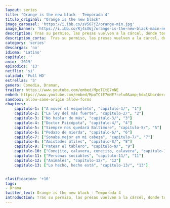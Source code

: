 ```yaml
---
layout: series
title: "Orange is the new black - Temporada 4"
titulo_original: "Orange is the new black"
image_carousel: 'https://i.ibb.co/sV567jZ/orange-min.jpg'
image_banner: 'https://i.ibb.co/Rj4sX6j/orange-is-the-new-black-main-new-45a5-min.jpg'
description: Tras su permiso, las presas vuelven a la cárcel, donde todo sigue siendo un caos tras la escapada en masa. El caos está lejos de acabar, un nuevo grupo de reclusas llega a la prisión; algo que afecta a todas las presas anteriormente recluidas. Piper, mientras tanto, ha dado un paso adelante en su lucha por el mandato. Tras desvincularse de las latinas, decide lanzar un grupo propio, en el que ella es la líder. Alex deberá enfrentarse a un guarda nuevo que viene a acompañarla en el invernadero. Healy centra su interés en Lolly, por la semejanza de la misma con su madre.
description_corta:  Tras su permiso, las presas vuelven a la cárcel, donde todo sigue siendo un caos tras la escapada en masa. El caos está lejos de acabar, un nuevo grupo de reclusas llega a la prisión; algo que afecta a todas....
category: 'series'
descargas: 'no'
idioma: 'Latino'
capitulo: ''
anio: '2019'
episodios: '13'
netflix: 'si'
calidad: 'Full HD'
estrellas: '5'
genero: Comedia, Draman, 
trailer: https://www.youtube.com/embed/MpoTCtE7mNE
embed: https://www.youtube.com/embed/MpoTCtE7mNE?rel=0&amp;hd=1&border=0&wmode=opaque&enablejsapi=1&modestbranding=1&controls=1&showinfo=1
sandbox: allow-same-origin allow-forms 
chapters:
    capitulo-1: ["A mover el esqueleto", "capitulo-1/", "1"]
    capitulo-2: ["La ley del más fuerte", "capitulo-2/", "2"]
    capitulo-3: ["No hablar de más", "capitulo-3/", "3"]
    capitulo-4: ["Doctor Psicópata", "capitulo-4/", "4"]
    capitulo-5: ["Siempre nos quedará Baltimore", "capitulo-5/", "5"]
    capitulo-6: ["Pedazo de mierda", "capitulo-6/", "6"]
    capitulo-7: ["Sonaba mejor en mi cabeza", "capitulo-7/", "7"]
    capitulo-8: ["Amistades útiles", "capitulo-8/", "8"]
    capitulo-9: ["Patear el tablero", "capitulo-9/", "9"]
    capitulo-10: ["Conejito, calavera, conejito, calavera", "capitulo-10/", "10"]
    capitulo-11: ["Personas sociables", "capitulo-11/", "11"]
    capitulo-12: ["Animales", "capitulo-12/", "12"]
    capitulo-13: ["Lo hecho, hecho está", "capitulo-13/", "13"]


clasificacion: '+16'
tags:
- Drama
twitter_text: Orange is the new black - Temporada 4
introduction: Tras su permiso, las presas vuelven a la cárcel, donde todo sigue siendo un caos tras la escapada en masa. El caos está lejos de acabar, un nuevo grupo de reclusas llega a la prisión; algo que afecta a todas....
---
```












